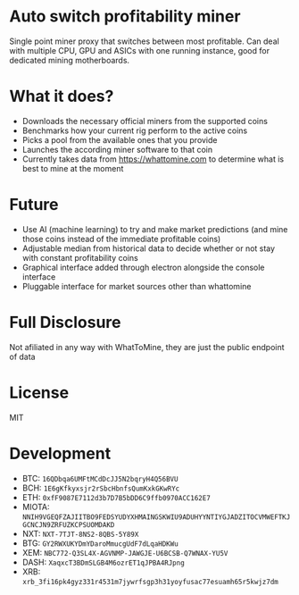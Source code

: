 # Auto switch profitability miner

Single point miner proxy that switches between most profitable. 
Can deal with multiple CPU, GPU and ASICs with one running instance, good for dedicated mining motherboards.

# What it does?

* Downloads the necessary official miners from the supported coins
* Benchmarks how your current rig perform to the active coins
* Picks a pool from the available ones that you provide
* Launches the according miner software to that coin
* Currently takes data from https://whattomine.com to determine what is best to mine at the moment

# Future

* Use AI (machine learning) to try and make market predictions (and mine those coins instead of the immediate profitable coins)
* Adjustable median from historical data to decide whether or not stay with constant profitability coins
* Graphical interface added through electron alongside the console interface
* Pluggable interface for market sources other than whattomine

# Full Disclosure

Not afiliated in any way with WhatToMine, they are just the public endpoint of data

# License

MIT

# Development

* BTC: `16QDbqa6UMFtMCdDcJJ5N2bqryH4Q56BVU`
* BCH: `1E6gKfkyxsjr2rSbcHbnfsQumKxkGKwRYc`
* ETH: `0xfF9087E7112d3b7D7B5bDD6C9ffb0970ACC162E7`
* MIOTA: `NNIH9VGEQFZAJIITBO9FEDSYUDYXHMAINGSKWIU9ADUHYYNTIYGJADZITOCVMWEFTKJGCNCJN9ZRFUZKCPSUOMDAKD`
* NXT: `NXT-7TJT-8NS2-8QBS-5Y89X`
* BTG: `GY2RWXUKYDmYDaroMmucgUdF7dLqaHDKWu`
* XEM: `NBC772-Q3SL4X-AGVNMP-JAWGJE-U6BCSB-Q7WNAX-YU5V`
* DASH: `XaqxcT3BDmSLGB4M6ozrET1qJPBA4RJpng`
* XRB: `xrb_3fi16pk4gyz331r4531m7jywrfsgp3h31yoyfusac77esuamh65r5kwjz7dm`
